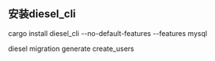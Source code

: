 ## 安装diesel_cli
cargo install diesel_cli --no-default-features --features mysql

diesel migration generate create_users
